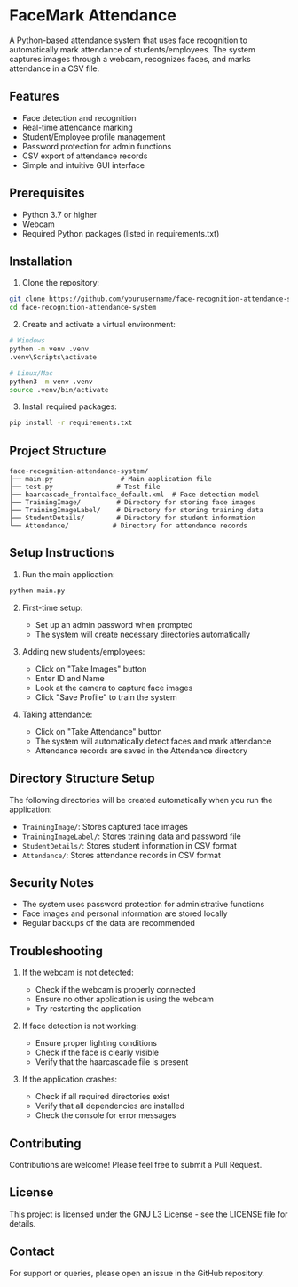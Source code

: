 # FaceMark Attendance

A Python-based attendance system that uses face recognition to automatically mark attendance of students/employees. The system captures images through a webcam, recognizes faces, and marks attendance in a CSV file.

## Features

- Face detection and recognition
- Real-time attendance marking
- Student/Employee profile management
- Password protection for admin functions
- CSV export of attendance records
- Simple and intuitive GUI interface

## Prerequisites

- Python 3.7 or higher
- Webcam
- Required Python packages (listed in requirements.txt)

## Installation

1. Clone the repository:
```bash
git clone https://github.com/yourusername/face-recognition-attendance-system.git
cd face-recognition-attendance-system
```

2. Create and activate a virtual environment:
```bash
# Windows
python -m venv .venv
.venv\Scripts\activate

# Linux/Mac
python3 -m venv .venv
source .venv/bin/activate
```

3. Install required packages:
```bash
pip install -r requirements.txt
```

## Project Structure

```
face-recognition-attendance-system/
├── main.py                 # Main application file
├── test.py                # Test file
├── haarcascade_frontalface_default.xml  # Face detection model
├── TrainingImage/         # Directory for storing face images
├── TrainingImageLabel/    # Directory for storing training data
├── StudentDetails/        # Directory for student information
└── Attendance/           # Directory for attendance records
```

## Setup Instructions

1. Run the main application:
```bash
python main.py
```

2. First-time setup:
   - Set up an admin password when prompted
   - The system will create necessary directories automatically

3. Adding new students/employees:
   - Click on "Take Images" button
   - Enter ID and Name
   - Look at the camera to capture face images
   - Click "Save Profile" to train the system

4. Taking attendance:
   - Click on "Take Attendance" button
   - The system will automatically detect faces and mark attendance
   - Attendance records are saved in the Attendance directory

## Directory Structure Setup

The following directories will be created automatically when you run the application:

- `TrainingImage/`: Stores captured face images
- `TrainingImageLabel/`: Stores training data and password file
- `StudentDetails/`: Stores student information in CSV format
- `Attendance/`: Stores attendance records in CSV format

## Security Notes

- The system uses password protection for administrative functions
- Face images and personal information are stored locally
- Regular backups of the data are recommended

## Troubleshooting

1. If the webcam is not detected:
   - Check if the webcam is properly connected
   - Ensure no other application is using the webcam
   - Try restarting the application

2. If face detection is not working:
   - Ensure proper lighting conditions
   - Check if the face is clearly visible
   - Verify that the haarcascade file is present

3. If the application crashes:
   - Check if all required directories exist
   - Verify that all dependencies are installed
   - Check the console for error messages

## Contributing

Contributions are welcome! Please feel free to submit a Pull Request.

## License

This project is licensed under the GNU L3 License - see the LICENSE file for details.

## Contact

For support or queries, please open an issue in the GitHub repository.

